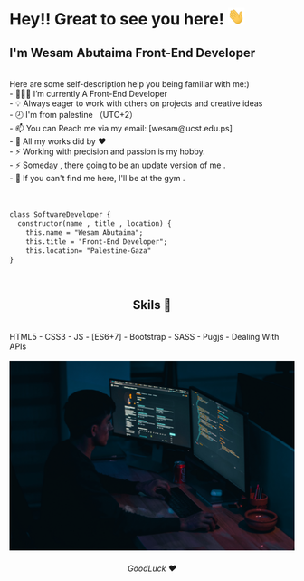 # Hey!! Great to see you here! <img src="wave.gif" width="30px" height="30px">
##  I'm Wesam Abutaima Front-End Developer
<br/>
Here are some self-description help you being familiar with me:)<br/>
- 👨🏻‍💻 I’m currently A Front-End Developer<br/>
- 💡 Always eager to work with others on projects and creative ideas<br/>
- 🕗 I'm from palestine （UTC+2）<br/>
- 📫 You can Reach me via my email: [wesam@ucst.edu.ps]<br/>
- 🔰 All my works did by ❤️ <br/>
- ⚡ Working with precision and passion is my hobby.<br/>
- ⚡ Someday , there going to be an update version of me .<br/>
- 🏅 If you can't find me here, I'll be at the gym .<br/>
<br/>
<pre><code>
class SoftwareDeveloper {
  constructor(name , title , location) {
    this.name = "Wesam Abutaima";
    this.title = "Front-End Developer";
    this.location= "Palestine-Gaza"
}</code></pre>
<br/>
<h2 align="center">Skils 🔰</h6>
<br/>
HTML5 - CSS3 - JS - [ES6+7] - Bootstrap - SASS - Pugjs - Dealing With APIs
<br/>
<br/>
<img src="mohammad-rahmani-_Fx34KeqIEw-unsplash.jpg" alt="imgs" width="100%" height="80%"></img>
<h6 align="center">GoodLuck ❤️</h6>
